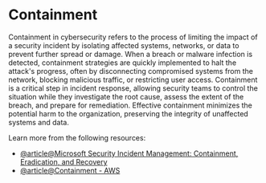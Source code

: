 # Containment

Containment in cybersecurity refers to the process of limiting the impact of a security incident by isolating affected systems, networks, or data to prevent further spread or damage. When a breach or malware infection is detected, containment strategies are quickly implemented to halt the attack's progress, often by disconnecting compromised systems from the network, blocking malicious traffic, or restricting user access. Containment is a critical step in incident response, allowing security teams to control the situation while they investigate the root cause, assess the extent of the breach, and prepare for remediation. Effective containment minimizes the potential harm to the organization, preserving the integrity of unaffected systems and data.

Learn more from the following resources:

- [@article@Microsoft Security Incident Management: Containment, Eradication, and Recovery](https://learn.microsoft.com/en-us/compliance/assurance/assurance-sim-containment-eradication-recovery)
- [@article@Containment - AWS](https://docs.aws.amazon.com/whitepapers/latest/aws-security-incident-response-guide/containment.html)